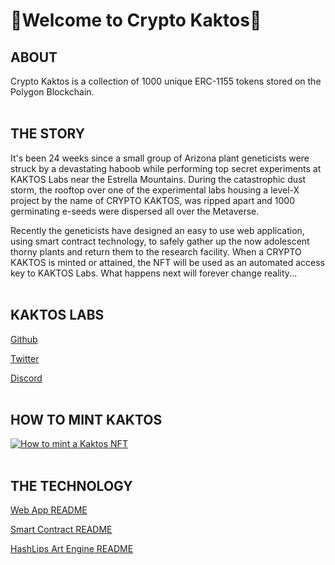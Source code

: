 # 🌵Welcome to Crypto Kaktos🌵

## ABOUT

Crypto Kaktos is a collection of 1000 unique ERC-1155 tokens stored on the Polygon Blockchain.
<br>
<br>

## THE STORY

It's been 24 weeks since a small group of Arizona plant geneticists were struck by a devastating haboob while performing top secret experiments at KAKTOS Labs near the Estrella Mountains. During the catastrophic dust storm, the rooftop over one of the experimental labs housing a level-X project by the name of CRYPTO KAKTOS, was ripped apart and 1000 germinating e-seeds were dispersed all over the Metaverse.

Recently the geneticists have designed an easy to use web application, using smart contract technology, to safely gather up the now adolescent thorny plants and return them to the research facility. When a CRYPTO KAKTOS is minted or attained, the NFT will be used as an automated access key to KAKTOS Labs. What happens next will forever change reality...
<br>
<br>

## KAKTOS LABS

[Github](https://github.com/sallad4/CryptoKaktos)

[Twitter](https://twitter.com/cryptokaktos)

[Discord](https://discord.gg/vZcxYxrz)
<br>
<br>

## HOW TO MINT KAKTOS

[![How to mint a Kaktos NFT](https://user-images.githubusercontent.com/29550860/152877220-7264623f-c352-4c60-92c3-29de7a8cb839.png)](https://youtu.be/pRbArBgZrMg "KaktosDemo")
<br>
<br>

## THE TECHNOLOGY

[Web App README](https://github.com/sallad4/CryptoKaktos/blob/main/NFT%20Web%20App/README.md)

[Smart Contract README](https://github.com/HashLips/solidity_smart_contracts/blob/main/README.md)

[HashLips Art Engine README](https://github.com/HashLips/hashlips_art_engine#readme)

